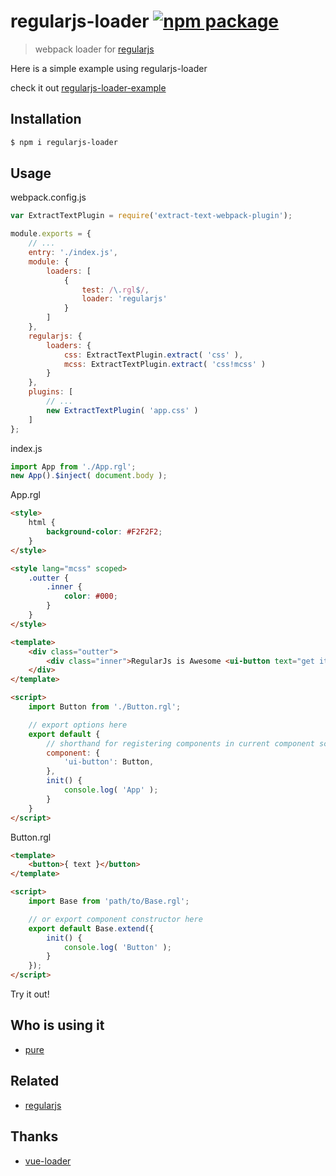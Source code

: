 # regularjs-loader [![npm package](https://img.shields.io/npm/v/regularjs-loader.svg?style=flat-square)](https://www.npmjs.org/package/regularjs-loader)

> webpack loader for [regularjs](https://github.com/regularjs/regular)

Here is a simple example using regularjs-loader

check it out [regularjs-loader-example](https://github.com/fengzilong/regularjs-loader-example)

## Installation

```bash
$ npm i regularjs-loader
```

## Usage

webpack.config.js

```js
var ExtractTextPlugin = require('extract-text-webpack-plugin');

module.exports = {
	// ...
	entry: './index.js',
	module: {
		loaders: [
			{
				test: /\.rgl$/,
				loader: 'regularjs'
			}
		]
	},
	regularjs: {
		loaders: {
			css: ExtractTextPlugin.extract( 'css' ),
			mcss: ExtractTextPlugin.extract( 'css!mcss' )
		}
	},
	plugins: [
		// ...
		new ExtractTextPlugin( 'app.css' )
	]
};
```

index.js

```js
import App from './App.rgl';
new App().$inject( document.body );
```

App.rgl

```html
<style>
	html {
		background-color: #F2F2F2;
	}
</style>

<style lang="mcss" scoped>
	.outter {
		.inner {
			color: #000;
		}
	}
</style>

<template>
	<div class="outter">
		<div class="inner">RegularJs is Awesome <ui-button text="get it"></ui-button></div>
	</div>
</template>

<script>
	import Button from './Button.rgl';

	// export options here
	export default {
		// shorthand for registering components in current component scope
		component: {
			'ui-button': Button,
		},
		init() {
			console.log( 'App' );
		}
	}
</script>
```

Button.rgl

```html
<template>
	<button>{ text }</button>
</template>

<script>
	import Base from 'path/to/Base.rgl';

	// or export component constructor here
	export default Base.extend({
		init() {
			console.log( 'Button' );
		}
	});
</script>
```

Try it out!

## Who is using it

- [pure](https://github.com/fengzilong/pure)

## Related

- [regularjs](https://github.com/regularjs/regular)

## Thanks

- [vue-loader](https://github.com/vuejs/vue-loader)
